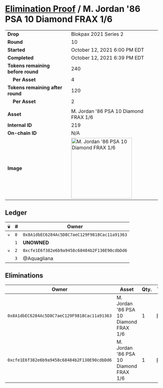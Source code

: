 # [Elimination Proof](./readme.md) / M. Jordan &#039;86 PSA 10 Diamond FRAX 1/6

|||
|---|---|
| **Drop** | Blokpax 2021 Series 2 |
| **Round** | 10 |
| **Started** | October 12, 2021 6:00 PM EDT |
| **Completed** | October 12, 2021 6:39 PM EDT |
| **Tokens remaining before round** | 240 |
| **&nbsp;&nbsp;&nbsp;&nbsp;Per Asset** | 4 |
| **Tokens remaining after round** | 120 |
| **&nbsp;&nbsp;&nbsp;&nbsp;Per Asset** | 2 |
| | |
| **Asset** | M. Jordan &#039;86 PSA 10 Diamond FRAX 1/6 |
| **Internal ID** | 219 |
| **On-chain ID** | N/A |
| **Image** | <img src="https://tcdn.blokpax.com/9484ebfa-5f37-485c-a3e5-c27e7e0fd259/55e8bba3d4c3474607cecd9ae15b02c19629cea942be7c107e75459da2e21041.jpg" height="200" alt="M. Jordan &#039;86 PSA 10 Diamond FRAX 1/6" /> |

## Ledger

| 💀 | # | Owner |
| --- | --- | --- |
| 💀 | `0` | `0x8A1dbEC6284Ac5D8C7aeC129F9818Cac11a91363` |
|  | `1` | **UNOWNED** |
| 💀 | `2` | `0xcfe1E6f382e6b9a9458c68484b2F130E90cdbDd6` |
|  | `3` | @Aquagliana |


## Eliminations

| Owner | Asset | Qty. | Transaction |
| --- | --- | --- | --- |
| `0x8A1dbEC6284Ac5D8C7aeC129F9818Cac11a91363` | M. Jordan '86 PSA 10 Diamond FRAX 1/6 | 1 | [Polygonscan](https://polygonscan.com/tx/0x4618dfe1445eb230340224bed52157a81e1997f34e2c5ff12408a89c18500c94) |
| `0xcfe1E6f382e6b9a9458c68484b2F130E90cdbDd6` | M. Jordan '86 PSA 10 Diamond FRAX 1/6 | 1 | [Polygonscan](https://polygonscan.com/tx/0xc2ace43deb9902089a926a2fa63772094c95f3a3887fcfeb1be35cfb001bef11) |

